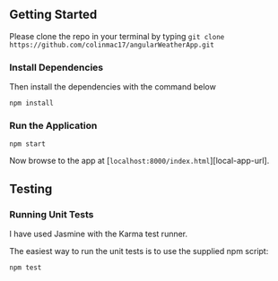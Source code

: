 ## Getting Started

Please clone the repo in your terminal by typing ```git clone https://github.com/colinmac17/angularWeatherApp.git```

### Install Dependencies
Then install the dependencies with the command below
```
npm install
```

### Run the Application

```
npm start
```

Now browse to the app at [`localhost:8000/index.html`][local-app-url].

## Testing

### Running Unit Tests

I have used Jasmine with the Karma test runner.

The easiest way to run the unit tests is to use the supplied npm script:

```
npm test
```
